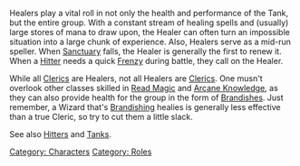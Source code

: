 Healers play a vital roll in not only the health and performance of the
Tank, but the entire group. With a constant stream of healing spells and
(usually) large stores of mana to draw upon, the Healer can often turn
an impossible situation into a large chunk of experience. Also, Healers
serve as a mid-run speller. When [Sanctuary](Sanctuary "wikilink")
falls, the Healer is generally the first to renew it. When a
[Hitter](Hitters "wikilink") needs a quick [Frenzy](Frenzy "wikilink")
during battle, they call on the Healer.

While all [Clerics](Cleric "wikilink") are Healers, not all Healers are
[Clerics](Cleric "wikilink"). One musn't overlook other classes skilled
in [Read Magic](Read_Magic "wikilink") and [Arcane
Knowledge](Arcane_Knowledge "wikilink"), as they can also provide health
for the group in the form of [Brandishes](Brandish "wikilink"). Just
remember, a Wizard that's [Brandishing](Brandish "wikilink") healies is
generally less effective than a true Cleric, so try to cut them a little
slack.

See also [Hitters](Hitters "wikilink") and [Tanks](Tanks "wikilink").

[Category: Characters](Category:_Characters "wikilink") [Category:
Roles](Category:_Roles "wikilink")
